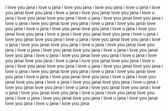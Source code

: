i love you jana
i love u jana
i love you jana
i love you jana
i love u jana
i love you janai love you jana
i love u jana
i love you janai love you jana
i love u jana
i love you janai love you jana
i love u jana
i love you janai love you jana
i love u jana
i love you janai love you jana
i love u jana
i love you janai love you jana
i love u jana
i love you janai love you jana
i love u jana
i love you janai love you jana
i love u jana
i love you janai love you jana
i love u jana
i love you janai love you jana
i love u jana
i love you janai love you jana
i love u jana
i love you janai love you jana
i love u jana
i love you janai love you jana
i love u jana
i love you janai love you jana
i love u jana
i love you janai love you jana
i love u jana
i love you janai love you jana
i love u jana
i love you janai love you jana
i love u jana
i love you janai love you jana
i love u jana
i love you janai love you jana
i love u jana
i love you janai love you jana
i love u jana
i love you janai love you jana
i love u jana
i love you janai love you jana
i love u jana
i love you janai love you jana
i love u jana
i love you janai love you jana
i love u jana
i love you janai love you jana
i love u jana
i love you janai love you jana
i love u jana
i love you janai love you jana
i love u jana
i love you janai love you jana
i love u jana
i love you janai love you jana
i love u jana
i love you janai love you jana
i love u jana
i love you janai love you jana
i love u jana
i love you jana
